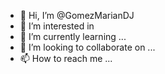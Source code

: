 - 👋 Hi, I’m @GomezMarianDJ
- 👀 I’m interested in 
- 🌱 I’m currently learning ...
- 💞️ I’m looking to collaborate on ...
- 📫 How to reach me ...
